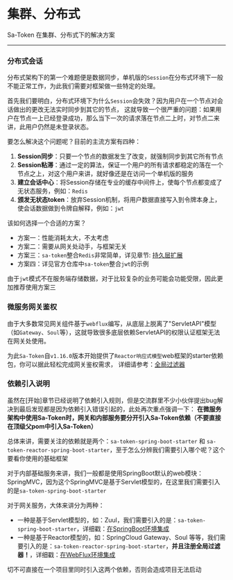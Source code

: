 # 集群、分布式
Sa-Token 在集群、分布式下的解决方案

---


### 分布式会话
分布式架构下的第一个难题便是数据同步，单机版的`Session`在分布式环境下一般不能正常工作，为此我们需要对框架做一些特定的处理。

首先我们要明白，分布式环境下为什么`Session`会失效？因为用户在一个节点对会话做出的更改无法实时同步到其它的节点，
这就导致一个很严重的问题：如果用户在节点一上已经登录成功，那么当下一次的请求落在节点二上时，对节点二来讲，此用户仍然是未登录状态。

要怎么解决这个问题呢？目前的主流方案有四种：
1. **Session同步**：只要一个节点的数据发生了改变，就强制同步到其它所有节点 
2. **Session粘滞**：通过一定的算法，保证一个用户的所有请求都稳定的落在一个节点之上，对这个用户来讲，就好像还是在访问一个单机版的服务
3. **建立会话中心**：将Session存储在专业的缓存中间件上，使每个节点都变成了无状态服务，例如：`Redis`
4. **颁发无状态token**：放弃Session机制，将用户数据直接写入到令牌本身上，使会话数据做到令牌自解释，例如：`jwt`

该如何选择一个合适的方案？
- 方案一：性能消耗太大，不太考虑
- 方案二：需要从网关处动手，与框架无关
- 方案三：`sa-token`整合`Redis`非常简单，详见章节: [持久层扩展](use/dao-extend)
- 方案四：详见官方仓库中`sa-token`整合`jwt`的示例

由于`jwt`模式不在服务端存储数据，对于比较复杂的业务可能会功能受限，因此更加推荐使用方案三


### 微服务网关鉴权
由于大多数常见网关组件基于`webflux`编写，从底层上脱离了"ServletAPI"模型（如`Gateway`、`Soul`等），这就导致很多底层依赖ServletAPI的权限认证框架无法在网关处使用。

为此`Sa-Token`自`v1.16.0`版本开始提供了`Reactor响应式模型`web框架的starter依赖包，你可以据此轻松完成网关鉴权需求，
详细请参考：[全局过滤器](/use/global-filter)



### 依赖引入说明 

虽然在[开始]章节已经说明了依赖引入规则，但是交流群里不少小伙伴提出bug解决到最后发现都是因为依赖引入错误引起的，此处再次重点强调一下：
**在微服务架构中使用Sa-Token时，网关和内部服务要分开引入Sa-Token依赖（不要直接在顶级父pom中引入Sa-Token）**

总体来讲，需要关注的依赖就是两个：`sa-token-spring-boot-starter` 和 `sa-token-reactor-spring-boot-starter`，至于怎么分辨我们需要引入哪个呢？这个要看你使用的基础框架

对于内部基础服务来讲，我们一般都是使用SpringBoot默认的web模块：SpringMVC，因为这个SpringMVC是基于Servlet模型的，在这里我们需要引入的是`sa-token-spring-boot-starter`

对于网关服务，大体来讲分为两种：
- 一种是基于Servlet模型的，如：Zuul，我们需要引入的是：`sa-token-spring-boot-starter`，详细戳：[在SpringBoot环境集成](/start/example)
- 一种是基于Reactor模型的，如：SpringCloud Gateway、Soul 等等，我们需要引入的是：`sa-token-reactor-spring-boot-starter`，**并且注册全局过滤器！**，详细戳：[在WebFlux环境集成](/start/webflux-example)

切不可直接在一个项目里同时引入这两个依赖，否则会造成项目无法启动










